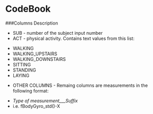 CodeBook
========

###Columns Description

+	SUB - number of the subject input number
+	ACT - physical activity. Contains text values from this list:
  *	WALKING
  *	WALKING_UPSTAIRS
  *	WALKING_DOWNSTAIRS
  *	SITTING
  *	STANDING
  *	LAYING
+	OTHER COLUMNS - Remaing columns are measurements in the following format: 
  * _Type of measurement___Suffix_
  * i.e. fBodyGyro_std()-X






